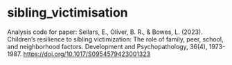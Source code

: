 # sibling_victimisation
Analysis code for paper: Sellars, E., Oliver, B. R., & Bowes, L. (2023). Children’s resilience to sibling victimization: The role of family, peer, school, and neighborhood factors. Development and Psychopathology, 36(4), 1973-1987. https://doi.org/10.1017/S0954579423001323 
